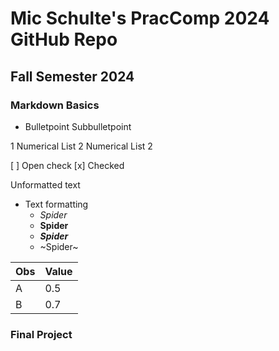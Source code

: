# Mic Schulte's PracComp 2024 GitHub Repo
## Fall Semester 2024
### Markdown Basics
- Bulletpoint
	Subbulletpoint

1 Numerical List
2 Numerical List 2

[ ] Open check
[x] Checked

Unformatted text
- Text formatting
	- _Spider_
	- __Spider__
	- __*Spider*__
	- ~Spider~

| Obs | Value |
| --- | ----- |
| A   | 0.5   |
| B   | 0.7   |

### Final Project

